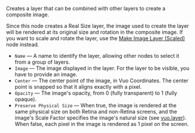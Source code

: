 Creates a layer that can be combined with other layers to create a composite image. 

Since this node creates a Real Size layer, the image used to create the layer will be rendered at its original size and rotation in the composite image. If you want to scale and rotate the layer, use the [Make Image Layer (Scaled)](vuo-node://vuo.layer.make.scaled) node instead.

   - `Name` — A name to identify the layer, allowing other nodes to select it from a group of layers. 
   - `Image` — The image displayed in the layer. For the layer to be visible, you have to provide an image. 
   - `Center` — The center point of the image, in Vuo Coordinates.  The center point is snapped so that it aligns exactly with a pixel.
   - `Opacity` — The image's opacity, from 0 (fully transparent) to 1 (fully opaque). 
   - `Preserve Physical Size` — When true, the image is rendered at the same physical size on both Retina and non-Retina screens, and the image's Scale Factor specifies the image's natural size (see [vuo.layer](vuo-nodeset://vuo.layer)).  When false, each pixel in the image is rendered as 1 pixel on the screen.
